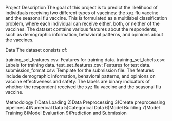 Project Description
The goal of this project is to predict the likelihood of individuals receiving two different types of vaccines: the xyz flu vaccine and the seasonal flu vaccine. This is formulated as a multilabel classification problem, where each individual can receive either, both, or neither of the vaccines. The dataset contains various features about the respondents, such as demographic information, behavioral patterns, and opinions about the vaccines.

Data
The dataset consists of:

training_set_features.csv: Features for training data.
training_set_labels.csv: Labels for training data.
test_set_features.csv: Features for test data.
submission_format.csv: Template for the submission file.
The features include demographic information, behavioral patterns, and opinions on vaccine effectiveness and safety. The labels are binary indicators of whether the respondent received the xyz flu vaccine and the seasonal flu vaccine.

Methodology
1)Data Loading
2)Data Preprocessing
3)Create preprocessing pipelines
4)Numerical Data
5)Categorical Data
6)Model Building
7)Model Training
8)Model Evaluation
9)Prediction and Submission
